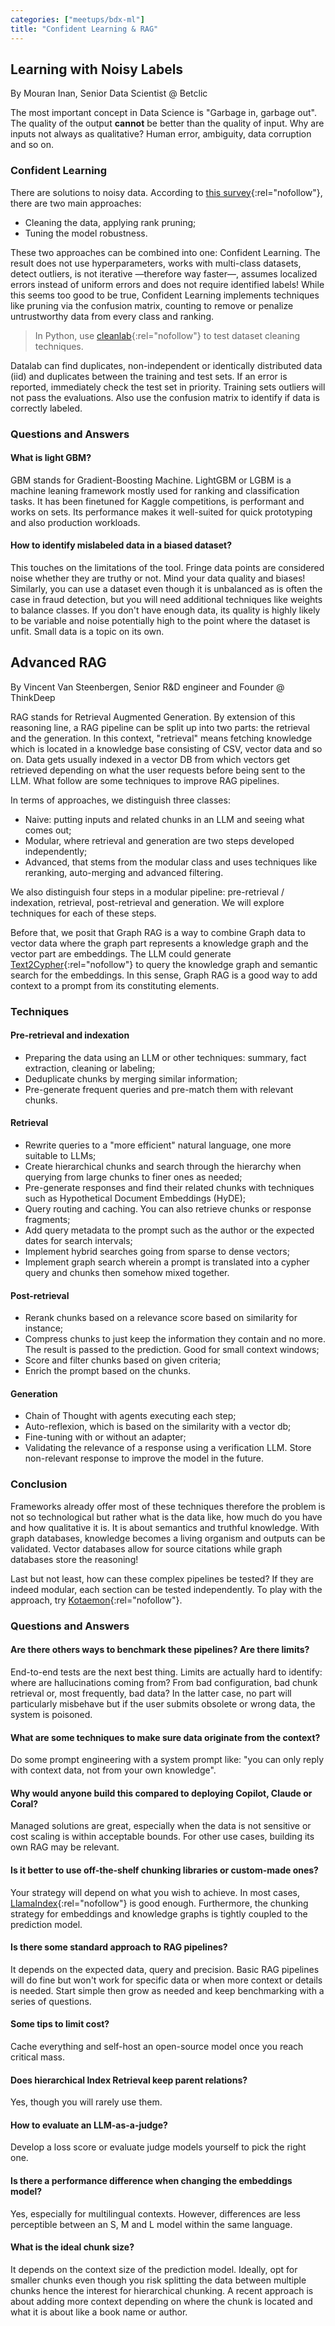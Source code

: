 ```yaml
---
categories: ["meetups/bdx-ml"]
title: "Confident Learning & RAG"
---
```


## Learning with Noisy Labels
By Mouran Inan, Senior Data Scientist @ Betclic

The most important concept in Data Science is "Garbage in, garbage out". The quality of the output **cannot** be better
than the quality of input. Why are inputs not always as qualitative? Human error, ambiguity, data corruption and so on.

### Confident Learning

There are solutions to noisy data. According to [this survey](https://github.com/songhwanjun/Awesome-Noisy-Labels){:rel="nofollow"},
there are two main approaches:

- Cleaning the data, applying rank pruning;
- Tuning the model robustness.

These two approaches can be combined into one: Confident Learning. The result does not use hyperparameters, works with
multi-class datasets, detect outliers, is not iterative —therefore way faster—, assumes localized errors instead of
uniform errors and does not require identified labels! While this seems too good to be true, Confident Learning
implements techniques like pruning via the confusion matrix, counting to remove or penalize untrustworthy data from
every class and ranking.

> In Python, use [cleanlab](https://pypi.org/project/cleanlab/){:rel="nofollow"} to test dataset cleaning techniques.

Datalab can find duplicates, non-independent or identically distributed data (iid) and duplicates between the training
and test sets. If an error is reported, immediately check the test set in priority. Training sets outliers will not pass
the evaluations. Also use the confusion matrix to identify if data is correctly labeled.

### Questions and Answers
#### What is light GBM?

GBM stands for Gradient-Boosting Machine. LightGBM or LGBM is a machine leaning framework mostly used for ranking and
classification tasks. It has been finetuned for Kaggle competitions, is performant and works on sets. Its performance
makes it well-suited for quick prototyping and also production workloads.

#### How to identify mislabeled data in a biased dataset?

This touches on the limitations of the tool. Fringe data points are considered noise whether they are truthy or not.
Mind your data quality and biases! Similarly, you can use a dataset even though it is unbalanced as is often the case in
fraud detection, but you will need additional techniques like weights to balance classes. If you don't have enough data,
its quality is highly likely to be variable and noise potentially high to the point where the dataset is unfit. Small
data is a topic on its own.


## Advanced RAG
By Vincent Van Steenbergen, Senior R&D engineer and Founder @ ThinkDeep

RAG stands for Retrieval Augmented Generation. By extension of this reasoning line, a RAG pipeline can be split up into
two parts: the retrieval and the generation. In this context, "retrieval" means fetching knowledge which is located in a
knowledge base consisting of CSV, vector data and so on. Data gets usually indexed in a vector DB from which vectors get
retrieved depending on what the user requests before being sent to the LLM. What follow are some techniques to improve
RAG pipelines.

In terms of approaches, we distinguish three classes:

- Naive: putting inputs and related chunks in an LLM and seeing what comes out;
- Modular, where retrieval and generation are two steps developed independently;
- Advanced, that stems from the modular class and uses techniques like reranking, auto-merging and advanced filtering.

We also distinguish four steps in a modular pipeline: pre-retrieval / indexation, retrieval, post-retrieval and
generation. We will explore techniques for each of these steps.

Before that, we posit that Graph RAG is a way to combine Graph data to vector data where the graph part represents a
knowledge graph and the vector part are embeddings. The LLM could generate [Text2Cypher](https://github.com/neo4j-labs/text2cypher/){:rel="nofollow"}
to query the knowledge graph and semantic search for the embeddings. In this sense, Graph RAG is a good way to add
context to a prompt from its constituting elements.

### Techniques
#### Pre-retrieval and indexation

- Preparing the data using an LLM or other techniques: summary, fact extraction, cleaning or labeling;
- Deduplicate chunks by merging similar information;
- Pre-generate frequent queries and pre-match them with relevant chunks.

#### Retrieval

- Rewrite queries to a "more efficient" natural language, one more suitable to LLMs;
- Create hierarchical chunks and search through the hierarchy when querying from large chunks to finer ones as needed;
- Pre-generate responses and find their related chunks with techniques such as Hypothetical Document Embeddings (HyDE);
- Query routing and caching. You can also retrieve chunks or response fragments;
- Add query metadata to the prompt such as the author or the expected dates for search intervals;
- Implement hybrid searches going from sparse to dense vectors;
- Implement graph search wherein a prompt is translated into a cypher query and chunks then somehow mixed together.

#### Post-retrieval

- Rerank chunks based on a relevance score based on similarity for instance;
- Compress chunks to just keep the information they contain and no more. The result is passed to the prediction. Good
  for small context windows;
- Score and filter chunks based on given criteria;
- Enrich the prompt based on the chunks.

#### Generation

- Chain of Thought with agents executing each step;
- Auto-reflexion, which is based on the similarity with a vector db;
- Fine-tuning with or without an adapter;
- Validating the relevance of a response using a verification LLM. Store non-relevant response to improve the model in
  the future.

### Conclusion

Frameworks already offer most of these techniques therefore the problem is not so technological but rather what is the
data like, how much do you have and how qualitative it is. It is about semantics and truthful knowledge. With graph
databases, knowledge becomes a living organism and outputs can be validated. Vector databases allow for source citations
while graph databases store the reasoning!

Last but not least, how can these complex pipelines be tested? If they are indeed modular, each section can be tested
independently. To play with the approach, try [Kotaemon](https://github.com/Cinnamon/kotaemon){:rel="nofollow"}.

### Questions and Answers
#### Are there others ways to benchmark these pipelines? Are there limits?

End-to-end tests are the next best thing. Limits are actually hard to identify: where are hallucinations coming from?
From bad configuration, bad chunk retrieval or, most frequently, bad data? In the latter case, no part will particularly
misbehave but if the user submits obsolete or wrong data, the system is poisoned.

#### What are some techniques to make sure data originate from the context?

Do some prompt engineering with a system prompt like: "you can only reply with context data, not from your own
knowledge".

#### Why would anyone build this compared to deploying Copilot, Claude or Coral?

Managed solutions are great, especially when the data is not sensitive or cost scaling is within acceptable bounds. For
other use cases, building its own RAG may be relevant.

#### Is it better to use off-the-shelf chunking libraries or custom-made ones?

Your strategy will depend on what you wish to achieve. In most cases, [LlamaIndex](https://docs.llamaindex.ai/en/stable/){:rel="nofollow"}
is good enough. Furthermore, the chunking strategy for embeddings and knowledge graphs is tightly coupled to the
prediction model.

#### Is there some standard approach to RAG pipelines?

It depends on the expected data, query and precision. Basic RAG pipelines will do fine but won't work for specific data
or when more context or details is needed. Start simple then grow as needed and keep benchmarking with a series of
questions.

#### Some tips to limit cost?

Cache everything and self-host an open-source model once you reach critical mass.

#### Does hierarchical Index Retrieval keep parent relations?

Yes, though you will rarely use them.

#### How to evaluate an LLM-as-a-judge?

Develop a loss score or evaluate judge models yourself to pick the right one.

#### Is there a performance difference when changing the embeddings model?

Yes, especially for multilingual contexts. However, differences are less perceptible between an S, M and L model within
the same language.

#### What is the ideal chunk size?

It depends on the context size of the prediction model. Ideally, opt for smaller chunks even though you risk splitting
the data between multiple chunks hence the interest for hierarchical chunking. A recent approach is about adding more
context depending on where the chunk is located and what it is about like a book name or author.
